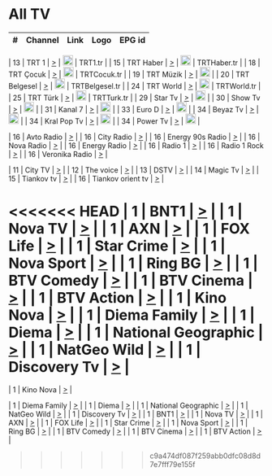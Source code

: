 <h1>All TV</h1>

| #   | Channel        | Link  | Logo | EPG id |
|:---:|:--------------:|:-----:|:----:|:------:|

| 13  | TRT 1            | [>](https://tv-trt1.medya.trt.com.tr/master.m3u8) | <img height="20" src="https://i.imgur.com/j786OLG.png"/> | TRT1.tr |
| 15  | TRT Haber        | [>](https://tv-trthaber.medya.trt.com.tr/master.m3u8) | <img height="20" src="https://i.imgur.com/OVfo8Ab.png"/> | TRTHaber.tr |
| 18  | TRT Çocuk        | [>](https://tv-trtcocuk.medya.trt.com.tr/master.m3u8) | <img height="20" src="https://i.imgur.com/QLFmD6d.png"/> | TRTCocuk.tr |
| 19  | TRT Müzik        | [>](https://tv-trtmuzik.medya.trt.com.tr/master.m3u8) | <img height="20" src="https://i.imgur.com/fIVFCEd.png"/> |
| 20  | TRT Belgesel     | [>](https://tv-trtbelgesel.medya.trt.com.tr/master.m3u8) | <img height="20" src="https://i.imgur.com/MGO87pe.png"/> | TRTBelgesel.tr |
| 24  | TRT World        | [>](https://tv-trtworld.medya.trt.com.tr/master.m3u8) | <img height="20" src="https://i.imgur.com/JEA2xpv.png"/> | TRTWorld.tr |
| 25  | TRT Türk         | [>](https://tv-trtturk.medya.trt.com.tr/master.m3u8) | <img height="20" src="https://i.imgur.com/OSTOQNw.png"/> | TRTTurk.tr |
| 29  | Star Tv   | [>](https://dogus-live.daioncdn.net/startv/startv_360p.m3u8) | <img height="20" src="https://i.imgur.com/IebUZx1.png"/> |
| 30  | Show Tv     | [>](https://ciner-live.daioncdn.net/showtv/showtv.m3u8) | <img height="20" src="https://i.imgur.com/IebUZx1.png"/> |
| 31  | Kanal 7     | [>](https://kanal7-live.daioncdn.net/kanal7/kanal7.m3u8) | <img height="20" src="https://i.imgur.com/IebUZx1.png"/> |
| 33  | Euro D    | [>](https://www.youtube.com/user/KanalD/live) | <img height="20" src="https://i.imgur.com/IebUZx1.png"/> |
| 34  | Beyaz Tv     | [>](https://beyaztv-live.daioncdn.net/beyaztv/beyaztv.m3u8) | <img height="20" src="https://i.imgur.com/IebUZx1.png"/> |
| 34  | Kral Pop Tv     | [>](https://www.youtube.com/watch?v=GuFTuKoXepw) | <img height="20" src="https://i.imgur.com/IebUZx1.png"/> |
| 34  | Power Tv     | [>](https://livetv.powerapp.com.tr/powerTV/powerhd.smil/chunklist.m3u8) | <img height="20" src="https://i.imgur.com/IebUZx1.png"/> |

| 16  | Avto Radio | [>](http://stream.metacast.eu/avtoradio.mp3.m3u) |
| 16  | City Radio | [>](http://stream.metacast.eu/city.aac.m3u) |
| 16  | Energy 90s Radio | [>](http://stream.metacast.eu/energy-90s.m3u) |
| 16  | Nova Radio | [>](http://stream.metacast.eu/nova.aac.m3u) |
| 16  | Energy Radio | [>](http://stream.metacast.eu/nrj.aac.m3u) |
| 16  | Radio 1 | [>](http://stream.metacast.eu/radio1.aac.m3u) |
| 16  | Radio 1 Rock | [>](http://stream.metacast.eu/radio1rock.aac.m3u) |
| 16  | Veronika Radio | [>](http://stream.metacast.eu/veronika.aac.m3u) |

| 11  | City TV | [>](https://tv.city.bg/play/tshls/citytv/index.m3u8) |
| 12  | The voice | [>](https://bss1.neterra.tv/thevoice/thevoice.m3u8) |
| 13  | DSTV | [>](http://46.249.95.140:8081/hls/data.m3u8) |
| 14  | Magic Tv | [>](https://bss1.neterra.tv/magictv/magictv.m3u8) |
| 15  | Tiankov tv | [>](https://streamer103.neterra.tv/tiankov-folk/live.m3u8) |
| 16  | Tiankov orient tv | [>](https://streamer103.neterra.tv/tiankov-orient/live.m3u8) |

<<<<<<< HEAD
| 1 | BNT1 | [>](https://ymkaya.xyz:47607/tv/bnt1/playlist.m3u8?wmsAuthSign=c2VydmVyX3RpbWU9OC8xMi8yMDI1IDE6MDc6MTggUE0maGFzaF92YWx1ZT1wNnpzOG5vbG5mS00yOE1TUTBNZTB3PT0mdmFsaWRtaW51dGVzPTYw) |
| 1 | Nova TV | [>](https://ymkaya.xyz:47607/tv/novatv/playlist.m3u8?wmsAuthSign=c2VydmVyX3RpbWU9OC8xMi8yMDI1IDE6MDc6MjggUE0maGFzaF92YWx1ZT1wZ1NFK3JIWlYrUDhHb2RzWjlETHp3PT0mdmFsaWRtaW51dGVzPTYw) |
| 1 | AXN | [>](https://ymkaya.xyz:47607/tv/axn/playlist.m3u8?wmsAuthSign=c2VydmVyX3RpbWU9OC8xMi8yMDI1IDE6MDc6NDAgUE0maGFzaF92YWx1ZT1OWWJ0dy83bDVKYTBGMTUzL0t6bVNRPT0mdmFsaWRtaW51dGVzPTYw) |
| 1 | FOX Life | [>](https://ymkaya.xyz:47607/tv/foxlife/playlist.m3u8?wmsAuthSign=c2VydmVyX3RpbWU9OC8xMi8yMDI1IDE6MDc6NDkgUE0maGFzaF92YWx1ZT05L2l3S1c2TWVPS1RoTFdaQ2tJYUtBPT0mdmFsaWRtaW51dGVzPTYw) |
| 1 | Star Crime | [>](https://ymkaya.xyz:47607/tv/foxcrime/playlist.m3u8?wmsAuthSign=c2VydmVyX3RpbWU9OC8xMi8yMDI1IDE6MDc6NTkgUE0maGFzaF92YWx1ZT15OHZtYThtc2ZBeTc5ZkRrd3F2R1ZnPT0mdmFsaWRtaW51dGVzPTYw) |
| 1 | Nova Sport | [>](https://ymkaya.xyz:47607/tv/novasport/playlist.m3u8?wmsAuthSign=c2VydmVyX3RpbWU9OC8xMi8yMDI1IDE6MDg6MDggUE0maGFzaF92YWx1ZT1jRGdJNlpvZFZFbUc3Qks4ZjFRQlRRPT0mdmFsaWRtaW51dGVzPTYw) |
| 1 | Ring BG | [>](https://ymkaya.xyz:47607/tv/ringbg/playlist.m3u8?wmsAuthSign=c2VydmVyX3RpbWU9OC8xMi8yMDI1IDE6MDg6MTggUE0maGFzaF92YWx1ZT16ZXpmbUd4VzN3ckJEMnJ5Uk9nK1R3PT0mdmFsaWRtaW51dGVzPTYw) |
| 1 | BTV Comedy | [>](https://ymkaya.xyz:47607/tv/btvcomedy/playlist.m3u8?wmsAuthSign=c2VydmVyX3RpbWU9OC8xMi8yMDI1IDE6MDg6MjggUE0maGFzaF92YWx1ZT1ONW5jK0pVWlorUFM1aVZvalgzUFRBPT0mdmFsaWRtaW51dGVzPTYw) |
| 1 | BTV Cinema | [>](https://ymkaya.xyz:47607/tv/btvcinema/playlist.m3u8?wmsAuthSign=c2VydmVyX3RpbWU9OC8xMi8yMDI1IDE6MDg6MzcgUE0maGFzaF92YWx1ZT01K0Izakw3eUZrNU51cWRoU3lFSSt3PT0mdmFsaWRtaW51dGVzPTYw) |
| 1 | BTV Action | [>](https://ymkaya.xyz:47607/tv/btvaction/playlist.m3u8?wmsAuthSign=c2VydmVyX3RpbWU9OC8xMi8yMDI1IDE6MDg6NDYgUE0maGFzaF92YWx1ZT11ODJjd2Uvd3cxenhZWm5yc2ZYQUt3PT0mdmFsaWRtaW51dGVzPTYw) |
| 1 | Kino Nova | [>](https://ymkaya.xyz:47607/tv/kinonova/playlist.m3u8?wmsAuthSign=c2VydmVyX3RpbWU9OC8xMi8yMDI1IDE6MDg6NTYgUE0maGFzaF92YWx1ZT16T0lYZ09TOHk4N1JjU1dNNGZSemdnPT0mdmFsaWRtaW51dGVzPTYw) |
| 1 | Diema Family | [>](https://ymkaya.xyz:47607/tv/diemafamily/playlist.m3u8?wmsAuthSign=c2VydmVyX3RpbWU9OC8xMi8yMDI1IDE6MDk6MDUgUE0maGFzaF92YWx1ZT11YmNTQ2xDdWsvYWJGdFpBdUdGMEJBPT0mdmFsaWRtaW51dGVzPTYw) |
| 1 | Diema | [>](https://ymkaya.xyz:47607/tv/diema/playlist.m3u8?wmsAuthSign=c2VydmVyX3RpbWU9OC8xMi8yMDI1IDE6MDk6MTUgUE0maGFzaF92YWx1ZT1QY1hsL3IrUFdVa1RNSi9TZGdzaVJnPT0mdmFsaWRtaW51dGVzPTYw) |
| 1 | National Geographic | [>](https://ymkaya.xyz:47607/tv/natgeo/playlist.m3u8?wmsAuthSign=c2VydmVyX3RpbWU9OC8xMi8yMDI1IDE6MDk6MjQgUE0maGFzaF92YWx1ZT0yYkxRL1k5WExwQUZQeW5ybmdSZVZ3PT0mdmFsaWRtaW51dGVzPTYw) |
| 1 | NatGeo Wild | [>](https://ymkaya.xyz:47607/tv/natgeowild/playlist.m3u8?wmsAuthSign=c2VydmVyX3RpbWU9OC8xMi8yMDI1IDE6MDk6MzQgUE0maGFzaF92YWx1ZT1EeHllYkRkbmFhVHUzbURPbHFLZyt3PT0mdmFsaWRtaW51dGVzPTYw) |
| 1 | Discovery Tv | [>](https://ymkaya.xyz:47607/tv/discovery/playlist.m3u8?wmsAuthSign=c2VydmVyX3RpbWU9OC8xMi8yMDI1IDE6MDk6NDQgUE0maGFzaF92YWx1ZT1TOGhuUGRUWThSNWNaa29Qc2dXclVRPT0mdmFsaWRtaW51dGVzPTYw) |
=======


| 1 | Kino Nova | [>](https://ymkaya.xyz:11336/tv/kinonova/playlist.m3u8?wmsAuthSign=c2VydmVyX3RpbWU9MS8yLzIwMjUgNDo0MDoyMCBBTSZoYXNoX3ZhbHVlPWlFS1FrWEtMMVRFM3l5YklUWUJQUHc9PSZ2YWxpZG1pbnV0ZXM9NjA=) |

| 1 | Diema Family | [>](https://ymkaya.xyz:11336/tv/diemafamily/playlist.m3u8?wmsAuthSign=c2VydmVyX3RpbWU9MS8yLzIwMjUgNDo0MDozMCBBTSZoYXNoX3ZhbHVlPUVUaTVKTldvZTF5WVVCM0YwL21kaXc9PSZ2YWxpZG1pbnV0ZXM9NjA=) |
| 1 | Diema | [>](https://ymkaya.xyz:11336/tv/diema/playlist.m3u8?wmsAuthSign=c2VydmVyX3RpbWU9MS8yLzIwMjUgNDo0MDo0MCBBTSZoYXNoX3ZhbHVlPVlYMWVJT2NuUjNpUTBsaytEUFFOS2c9PSZ2YWxpZG1pbnV0ZXM9NjA=) |
| 1 | National Geographic | [>](https://ymkaya.xyz:11336/tv/natgeo/playlist.m3u8?wmsAuthSign=c2VydmVyX3RpbWU9MS8yLzIwMjUgNDo0MTo0MSBBTSZoYXNoX3ZhbHVlPTJQTlVmcG5nYWx0M013eUhGRGxnd0E9PSZ2YWxpZG1pbnV0ZXM9NjA=) |
| 1 | NatGeo Wild | [>](https://ymkaya.xyz:11336/tv/natgeowild/playlist.m3u8?wmsAuthSign=c2VydmVyX3RpbWU9MS8yLzIwMjUgNDo0MTo1MSBBTSZoYXNoX3ZhbHVlPVl1OXZaTTliN0hGWEN3eDBYd1duNkE9PSZ2YWxpZG1pbnV0ZXM9NjA=) |
| 1 | Discovery Tv | [>](https://ymkaya.xyz:11336/tv/discovery/playlist.m3u8?wmsAuthSign=c2VydmVyX3RpbWU9MS8yLzIwMjUgNDo0MjowMSBBTSZoYXNoX3ZhbHVlPWtBQmdLNlY2RmQwWElzMVYzSDJyVkE9PSZ2YWxpZG1pbnV0ZXM9NjA=) |
| 1 | BNT1 | [>](https://ymkaya.xyz:11336/tv/bnt1/playlist.m3u8?wmsAuthSign=c2VydmVyX3RpbWU9MS8yLzIwMjUgNDozODozOCBBTSZoYXNoX3ZhbHVlPVVrMVlRQXpJWlhYeUh6ZFVpSC9NMUE9PSZ2YWxpZG1pbnV0ZXM9NjA=) |
| 1 | Nova TV | [>](https://ymkaya.xyz:11336/tv/novatv/playlist.m3u8?wmsAuthSign=c2VydmVyX3RpbWU9MS8yLzIwMjUgNDozODo0OCBBTSZoYXNoX3ZhbHVlPUVxQjh1a0ZzYkVGZU8zZDFGTzdreVE9PSZ2YWxpZG1pbnV0ZXM9NjA=) |
| 1 | AXN | [>](https://ymkaya.xyz:11336/tv/axn/playlist.m3u8?wmsAuthSign=c2VydmVyX3RpbWU9MS8yLzIwMjUgNDozODo1OCBBTSZoYXNoX3ZhbHVlPUpkWStGY1hkNXhaOVpPZ0thQ0FZL3c9PSZ2YWxpZG1pbnV0ZXM9NjA=) |
| 1 | FOX Life | [>](https://ymkaya.xyz:11336/tv/foxlife/playlist.m3u8?wmsAuthSign=c2VydmVyX3RpbWU9MS8yLzIwMjUgNDozOToxMCBBTSZoYXNoX3ZhbHVlPWt1ZDc1T3AzYlZDTjJnSy9TU0xJZlE9PSZ2YWxpZG1pbnV0ZXM9NjA=) |
| 1 | Star Crime | [>](https://ymkaya.xyz:11336/tv/foxcrime/playlist.m3u8?wmsAuthSign=c2VydmVyX3RpbWU9MS8yLzIwMjUgNDozOToyMCBBTSZoYXNoX3ZhbHVlPXIwVU45Nm9FR1l2enNkTG9TanBxbmc9PSZ2YWxpZG1pbnV0ZXM9NjA=) |
| 1 | Nova Sport | [>](https://ymkaya.xyz:11336/tv/novasport/playlist.m3u8?wmsAuthSign=c2VydmVyX3RpbWU9MS8yLzIwMjUgNDozOTozMCBBTSZoYXNoX3ZhbHVlPXlSZ0UxazVaM0xhSmc0NmR4T0c1T2c9PSZ2YWxpZG1pbnV0ZXM9NjA=) |
| 1 | Ring BG | [>](https://ymkaya.xyz:11336/tv/ringbg/playlist.m3u8?wmsAuthSign=c2VydmVyX3RpbWU9MS8yLzIwMjUgNDozOTo0MCBBTSZoYXNoX3ZhbHVlPTR4aUlFNHVUYWN4enY1WkVuOFZma2c9PSZ2YWxpZG1pbnV0ZXM9NjA=) |
| 1 | BTV Comedy | [>](https://ymkaya.xyz:11336/tv/btvcomedy/playlist.m3u8?wmsAuthSign=c2VydmVyX3RpbWU9MS8yLzIwMjUgNDozOTo1MCBBTSZoYXNoX3ZhbHVlPUtrMTJ2RHNTTUU1RFp1ZkVOdXFSK3c9PSZ2YWxpZG1pbnV0ZXM9NjA=) |
| 1 | BTV Cinema | [>](https://ymkaya.xyz:11336/tv/btvcinema/playlist.m3u8?wmsAuthSign=c2VydmVyX3RpbWU9MS8yLzIwMjUgNDozOTo1OSBBTSZoYXNoX3ZhbHVlPTZWcU9FZW56cG1NM1lrYy8xNE5NeHc9PSZ2YWxpZG1pbnV0ZXM9NjA=) |
| 1 | BTV Action | [>](https://ymkaya.xyz:11336/tv/btvaction/playlist.m3u8?wmsAuthSign=c2VydmVyX3RpbWU9MS8yLzIwMjUgNDo0MDoxMCBBTSZoYXNoX3ZhbHVlPUlDd0ErRkZVWThyMVZwR3c2REdGZ3c9PSZ2YWxpZG1pbnV0ZXM9NjA=) |
>>>>>>> c9a474df087f259abb0dfc08d8d7e7fff79e155f
